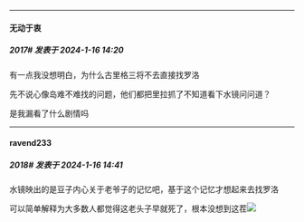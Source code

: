 
*****

####  无动于衷  
##### 2017#       发表于 2024-1-16 14:20

有一点我没想明白，为什么古里格三将不去直接找罗洛

先不说心像岛难不难找的问题，他们都把里拉抓了不知道看下水镜问问道？

是我漏看了什么剧情吗


*****

####  ravend233  
##### 2018#       发表于 2024-1-16 14:41

水镜映出的是豆子内心关于老爷子的记忆吧，基于这个记忆才想起来去找罗洛

可以简单解释为大多数人都觉得这老头子早就死了，根本没想到这茬<img src="https://static.saraba1st.com/image/smiley/face2017/067.png" referrerpolicy="no-referrer">

